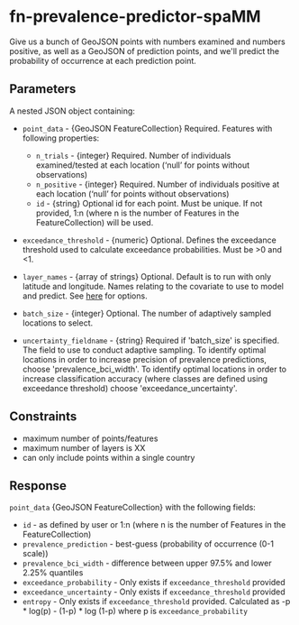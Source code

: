 # fn-prevalence-predictor-spaMM

Give us a bunch of GeoJSON points with numbers examined and numbers positive, as well as a GeoJSON of prediction points, and we'll predict the probability of occurrence at each prediction point.

## Parameters

A nested JSON object containing:
- `point_data` - {GeoJSON FeatureCollection} Required. Features with following properties:
  - `n_trials` - {integer} Required. Number of individuals examined/tested at each location (‘null’ for points without observations)
  - `n_positive` - {integer} Required. Number of individuals positive at each location (‘null’ for points without observations)
  - `id` - {string} Optional id for each point. Must be unique. If not provided, 1:n (where n is the number of Features in the FeatureCollection) will be used.
  
- `exceedance_threshold` - {numeric} Optional. Defines the exceedance threshold used to calculate exceedance probabilities. Must be >0 and <1. 

- `layer_names` - {array of strings} Optional. Default is to run with only latitude and longitude. Names relating to the covariate to use to model and predict. See [here](https://github.com/disarm-platform/fn-covariate-extractor/blob/master/SPECS.md) for options.

- `batch_size` - {integer} Optional. The number of adaptively sampled locations to select.

- `uncertainty_fieldname` - {string} Required if 'batch_size' is specified. The field to use to conduct adaptive sampling. To identify optimal locations in order to increase precision of prevalence predictions, choose 'prevalence_bci_width'. To identify optimal locations in order to increase classification accuracy (where classes are defined using exceedance threshold) choose 'exceedance_uncertainty'.


## Constraints

- maximum number of points/features
- maximum number of layers is XX
- can only include points within a single country

## Response

`point_data` {GeoJSON FeatureCollection} with the following fields: 
- `id` - as defined by user or 1:n (where n is the number of Features in the FeatureCollection)
- `prevalence_prediction` - best-guess (probability of occurrence (0-1 scale))
- `prevalence_bci_width` - difference between upper 97.5% and lower 2.25% quantiles
- `exceedance_probability` - Only exists if `exceedance_threshold` provided
- `exceedance_uncertainty` - Only exists if `exceedance_threshold` provided
- `entropy` - Only exists if `exceedance_threshold` provided. Calculated as -p * log(p) - (1-p) * log (1-p) where p is `exceedance_probability`